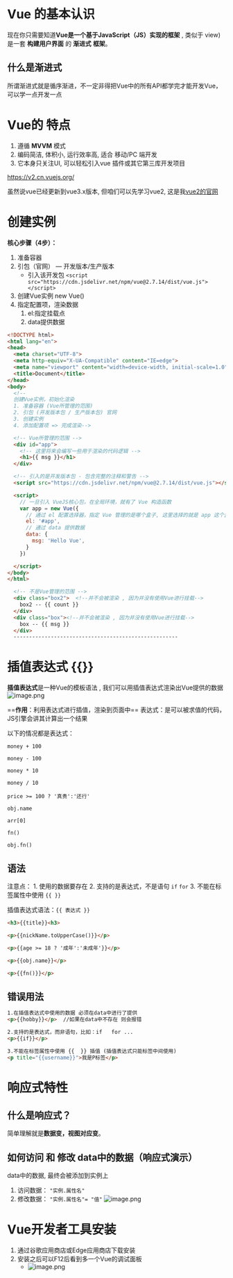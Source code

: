 
# Vue 的基本认识
现在你只需要知道**Vue是一个基于JavaScript（JS）实现的框架** , 类似于 view) 是一套 **构建用户界面** 的 **渐进式** **框架**。
##  什么是渐进式
所谓渐进式就是循序渐进，不一定非得把Vue中的所有API都学完才能开发Vue，可以学一点开发一点

# Vue的 特点
1) 遵循 **MVVM** 模式
2) 编码简洁, 体积小, 运行效率高, 适合 移动/PC 端开发
3) 它本身只关注UI, 可以轻松引入vue 插件或其它第三库开发项目

https://v2.cn.vuejs.org/

虽然说vue已经更新到vue3.x版本, 但咱们可以先学习vue2, 这是我[vue2的官网](https://v2.cn.vuejs.org/)


# 创建实例

**核心步骤（4步）：**
1. 准备容器    
2. 引包（官网） — 开发版本/生产版本 
	-  引入该开发包 `<script src="https://cdn.jsdelivr.net/npm/vue@2.7.14/dist/vue.js"></script>`
3. 创建Vue实例 new Vue()
4. 指定配置项，渲染数据
    1. el:指定挂载点
    2. data提供数据

```html
<!DOCTYPE html>
<html lang="en">
<head>
  <meta charset="UTF-8">
  <meta http-equiv="X-UA-Compatible" content="IE=edge">
  <meta name="viewport" content="width=device-width, initial-scale=1.0">
  <title>Document</title>
</head>
<body>
  <!-- 
  创建Vue实例，初始化渲染
  1. 准备容器 (Vue所管理的范围)
  2. 引包 (开发版本包 / 生产版本包) 官网
  3. 创建实例
  4. 添加配置项 => 完成渲染-->

  <!-- Vue所管理的范围 -->
  <div id="app">
    <!-- 这里将来会编写一些用于渲染的代码逻辑 -->
    <h1>{{ msg }}</h1>
  </div>

  <!-- 引入的是开发版本包 - 包含完整的注释和警告 -->
  <script src="https://cdn.jsdelivr.net/npm/vue@2.7.14/dist/vue.js"></script>

  <script>
    // 一旦引入 VueJS核心包，在全局环境，就有了 Vue 构造函数
    var app = new Vue({
      // 通过 el 配置选择器，指定 Vue 管理的是哪个盒子, 这里选择的就是 app 这个盒子
      el: '#app',
      // 通过 data 提供数据
      data: {
        msg: 'Hello Vue',
      }
    })

  </script>
</body>
</html>
```

```html
  <!-- 不是Vue管理的范围 -->
  <div class="box2">  <!--并不会被渲染 , 因为并没有使用Vue进行挂载-->
    box2 -- {{ count }}
  </div>
  <div class="box"><!--并不会被渲染 , 因为并没有使用Vue进行挂载-->
    box -- {{ msg }}
  </div>
  -----------------------------------------------------
```

#  插值表达式 {{}}
**插值表达式**是一种Vue的模板语法 , 我们可以用插值表达式渲染出Vue提供的数据
![image.png](https://image-1311137268.cos.ap-chengdu.myqcloud.com/SIYuan/20230817212855.png)


==**作用**：利用表达式进行插值，渲染到页面中==
表达式：是可以被求值的代码，JS引擎会讲其计算出一个结果

以下的情况都是表达式：
```
money + 100

money - 100

money * 10

money / 10 

price >= 100 ? '真贵':'还行'

obj.name

arr[0]

fn()

obj.fn()
```

## 语法
注意点：
    1. 使用的数据要存在
    2. 支持的是表达式，不是语句  `if`  `for`
    3. 不能在标签属性中使用 `{{ }}`

插值表达式语法：`{{ 表达式 }}`
```html
<h3>{{title}}<h3>

<p>{{nickName.toUpperCase()}}</p>

<p>{{age >= 18 ? '成年':'未成年'}}</p>

<p>{{obj.name}}</p>

<p>{{fn()}}</p>
```

## 错误用法
```html
1.在插值表达式中使用的数据 必须在data中进行了提供
<p>{{hobby}}</p>  //如果在data中不存在 则会报错

2.支持的是表达式，而非语句，比如：if   for ...
<p>{{if}}</p>

3.不能在标签属性中使用 {{  }} 插值 (插值表达式只能标签中间使用)
<p title="{{username}}">我是P标签</p>
```

# 响应式特性

## 什么是响应式？
简单理解就是**数据变，视图对应变**。

## 如何访问 和 修改 data中的数据（响应式演示）
data中的数据, 最终会被添加到实例上
1.  访问数据： `"实例.属性名"`
2.  修改数据： `"实例.属性名"= "值"`
![image.png](https://image-1311137268.cos.ap-chengdu.myqcloud.com/SIYuan/20230817213319.png)


# Vue开发者工具安装
1. 通过谷歌应用商店或Edge应用商店下载安装
2. 安装之后可以F12后看到多一个Vue的调试面板
	- ![image.png](https://image-1311137268.cos.ap-chengdu.myqcloud.com/SIYuan/20230817213601.png)
